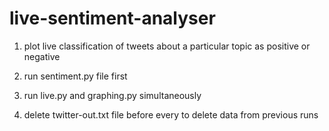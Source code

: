 # live-sentiment-analyser
1. plot live classification of tweets about a particular topic as positive or negative

2. run sentiment.py file first

3. run live.py and graphing.py simultaneously

4. delete twitter-out.txt file before every to delete data from previous runs
